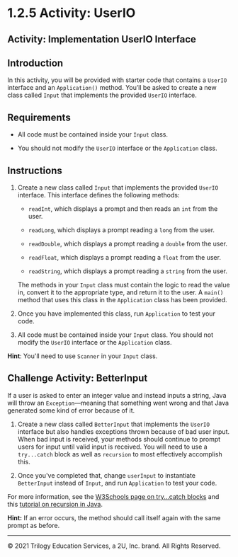 # 1.2.5 Activity: UserIO

## Activity: Implementation UserIO Interface

## Introduction

In this activity, you will be provided with starter code that contains a `UserIO` interface and an `Application()` method. You’ll be asked to create a new class called `Input` that implements the provided `UserIO` interface.

## Requirements

- All code must be contained inside your `Input` class.

- You should not modify the `UserIO` interface or the `Application` class.

## Instructions

1. Create a new class called `Input` that implements the provided `UserIO` interface. This interface defines the following methods:

    - `readInt`, which displays a prompt and then reads an `int` from the user.

    - `readLong`, which displays a prompt reading a `long` from the user.

    - `readDouble`, which displays a prompt reading a `double` from the user.

    - `readFloat`, which displays a prompt reading a `float` from the user.

    - `readString`, which displays a prompt reading a `string` from the user.

    The methods in your `Input` class must contain the logic to read the value in, convert it to the appropriate type, and return it to the user. A `main()` method that uses this class in the `Application` class has been provided.

2. Once you have implemented this class, run `Application` to test your code.

3. All code must be contained inside your `Input` class. You should not modify the `UserIO` interface or the `Application` class.

**Hint**: You'll need to use `Scanner` in your `Input` class.

## Challenge Activity: BetterInput

If a user is asked to enter an integer value and instead inputs a string, Java will throw an `Exception`&mdash;meaning that something went wrong and that Java generated some kind of error because of it.

1. Create a new class called `BetterInput` that implements the `UserIO` interface but also handles exceptions thrown because of bad user input. When bad input is received, your methods should continue to prompt users for input until valid input is received. You will need to use a `try...catch` block as well as `recursion` to most effectively accomplish this.

2. Once you've completed that, change `userInput` to instantiate `BetterInput` instead of `Input`, and run `Application` to test your code.

For more information, see the [W3Schools page on try...catch blocks](https://www.w3schools.com/java/java_try_catch.asp) and this [tutorial on recursion in Java](https://www.java-samples.com/showtutorial.php?tutorialid=151).

**Hint:** If an error occurs, the method should call itself again with the same prompt as before.

---

© 2021 Trilogy Education Services, a 2U, Inc. brand. All Rights Reserved.
